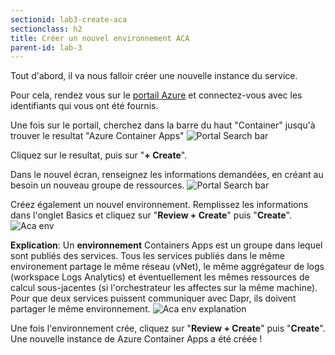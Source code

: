 ```yaml
---
sectionid: lab3-create-aca
sectionclass: h2
title: Créer un nouvel environnement ACA
parent-id: lab-3
---
```


Tout d'abord, il va nous falloir créer une nouvelle instance du service.

Pour cela, rendez vous sur le [portail Azure](https://portal.azure.com) et connectez-vous avec les identifiants qui vous ont été fournis.

Une fois sur le portail, cherchez dans la barre du haut "Container" jusqu'à trouver le resultat "Azure Container Apps"
![Portal Search bar](/media/lab3/portal-search-bar.png)

Cliquez sur le resultat, puis sur "**+ Create**".

Dans le nouvel écran, renseignez les informations demandées, en créant au besoin un nouveau groupe de ressources.
![Portal Search bar](/media/lab3/create-aca-basics.png)

Créez également un nouvel environnement. Remplissez les informations dans l'onglet Basics et cliquez sur "**Review + Create**" puis "**Create**".
![Aca env](/media/lab3/create-aca-env.png)

**Explication**:
Un **environnement** Containers Apps est un groupe dans lequel sont publiés des services. Tous les services publiés dans le même environement partage le même réseau (vNet), le même aggrégateur de logs (workspace Logs Analytics) et éventuellement les mêmes ressources de calcul sous-jacentes (si l'orchestrateur les affectes sur la même machine).
Pour que deux services puissent communiquer avec Dapr, ils doivent partager le même environnement.
![Aca env explanation](/media/lab3/create-aca-env-explanation.png)

Une fois l'environnement crée, cliquez sur "**Review + Create**" puis "**Create**". Une nouvelle instance de Azure Container Apps a été créée !

